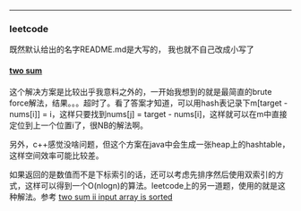 
---
### leetcode
既然默认给出的名字README.md是大写的， 我也就不自己改成小写了

#### [two sum](https://github.com/lixianmin/leetcode/tree/master/algorithms/two-sum)

这个解决方案是比较出乎我意料之外的，一开始我想到的就是最简直的brute force解法，结果。。。超时了。看了答案才知道，可以用hash表记录下m[target - nums[i]] = i，这样只要找到nums[j] = target - nums[i]，这样就可以在m中直接定位到上一个位置i了，很NB的解法啊。

另外，c++感觉没啥问题，但这个方案在java中会生成一张heap上的hashtable， 这样空间效率可能比较差。

如果返回的是数值而不是下标索引的话，还可以考虑先排序然后使用双索引的方式，这样可以得到一个O(nlogn)的算法。leetcode上的另一道题，使用的就是这种解法。参考 [two sum ii input array is sorted](https://github.com/lixianmin/leetcode/tree/master/algorithms/two-sum-ii-input-array-is-sorted)

